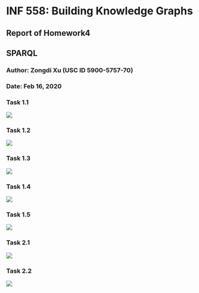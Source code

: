 # INF 558: Building Knowledge Graphs
## Report of Homework4
## SPARQL
### Author: Zongdi Xu (USC ID 5900-5757-70)
### Date: Feb 16, 2020

### Task 1.1
![](./screencapture-1-1.png)
### Task 1.2
![](./screencapture-1-2.png)
### Task 1.3
![](./screencapture-1-3.png)
### Task 1.4
![](./screencapture-1-4.png)
### Task 1.5
![](./screencapture-1-5.png)
### Task 2.1
![](./screencapture-2-1.png)
### Task 2.2
![](./screencapture-2-2.png)